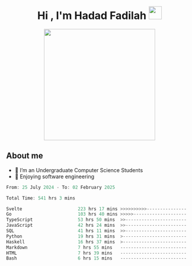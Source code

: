 <h1 align="center">Hi , I'm Hadad Fadilah <img src="https://media.giphy.com/media/hvRJCLFzcasrR4ia7z/giphy.gif" width="35"></h1>

<p align="center">
<img src="https://media.tenor.com/78dNivDemDAAAAAi/speech-bubble-venti.gif" width="300"/>    
</p>


##  About me
- 🔭 I’m an Undergraduate Computer Science Students
- 🌱 Enjoying software engineering

<!--START_SECTION:waka-->

```go
From: 25 July 2024 - To: 02 February 2025

Total Time: 541 hrs 3 mins

Svelte                     223 hrs 17 mins >>>>>>>>>>---------------   41.07 %
Go                         103 hrs 40 mins >>>>>--------------------   19.07 %
TypeScript                 53 hrs 50 mins  >>-----------------------   09.90 %
JavaScript                 42 hrs 24 mins  >>-----------------------   07.80 %
SQL                        41 hrs 11 mins  >>-----------------------   07.57 %
Python                     19 hrs 31 mins  >------------------------   03.59 %
Haskell                    16 hrs 37 mins  >------------------------   03.06 %
Markdown                   7 hrs 55 mins   -------------------------   01.46 %
HTML                       7 hrs 39 mins   -------------------------   01.41 %
Bash                       6 hrs 15 mins   -------------------------   01.15 %
```

<!--END_SECTION:waka-->




<!--
**Fadil-Tao/Fadil-Tao** is a ✨ _special_ ✨ repository because its `README.md` (this file) appears on your GitHub profile.


